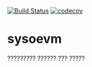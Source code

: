 [![Build Status](https://travis-ci.org/MaximSysoev/sysoevm.svg?branch=master)](https://travis-ci.org/MaximSysoev/sysoevm)
[![codecov](https://codecov.io/gh/MaximSysoev/sysoevm/branch/master/graph/badge.svg)](https://codecov.io/gh/MaximSysoev/sysoevm)
# sysoevm
????????? ?????? ??? ?????
